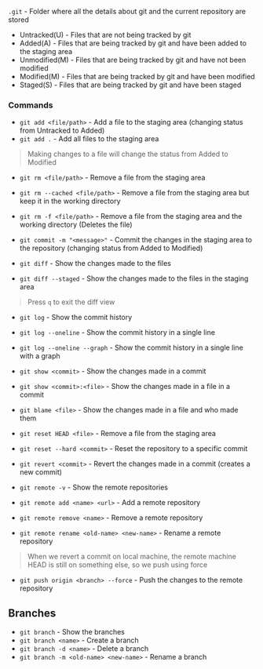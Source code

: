 `.git` - Folder where all the details about git and the current repository are stored

- Untracked(U) - Files that are not being tracked by git
- Added(A) - Files that are being tracked by git and have been added to the staging area
- Unmodified(M) - Files that are being tracked by git and have not been modified
- Modified(M) - Files that are being tracked by git and have been modified
- Staged(S) - Files that are being tracked by git and have been staged

### Commands
- `git add <file/path>` - Add a file to the staging area (changing status from Untracked to Added)
- `git add .` - Add all files to the staging area

> Making changes to a file will change the status from Added to Modified

- `git rm <file/path>` - Remove a file from the staging area
- `git rm --cached <file/path>` - Remove a file from the staging area but keep it in the working directory
- `git rm -f <file/path>` - Remove a file from the staging area and the working directory (Deletes the file)

- `git commit -m "<message>"` - Commit the changes in the staging area to the repository (changing status from Added to Modified)

- `git diff` - Show the changes made to the files
- `git diff --staged` - Show the changes made to the files in the staging area
> Press `q` to exit the diff view

- `git log` - Show the commit history
- `git log --oneline` - Show the commit history in a single line
- `git log --oneline --graph` - Show the commit history in a single line with a graph

- `git show <commit>` - Show the changes made in a commit
- `git show <commit>:<file>` - Show the changes made in a file in a commit

- `git blame <file>` - Show the changes made in a file and who made them

- `git reset HEAD <file>` - Remove a file from the staging area
- `git reset --hard <commit>` - Reset the repository to a specific commit
- `git revert <commit>` - Revert the changes made in a commit (creates a new commit)


- `git remote -v` - Show the remote repositories
- `git remote add <name> <url>` - Add a remote repository
- `git remote remove <name>` - Remove a remote repository
- `git remote rename <old-name> <new-name>` - Rename a remote repository

> When we revert a commit on local machine, the remote machine HEAD is still on something else, so we push using force
- `git push origin <branch> --force` - Push the changes to the remote repository

## Branches

- `git branch` - Show the branches
- `git branch <name>` - Create a branch
- `git branch -d <name>` - Delete a branch
- `git branch -m <old-name> <new-name>` - Rename a branch

